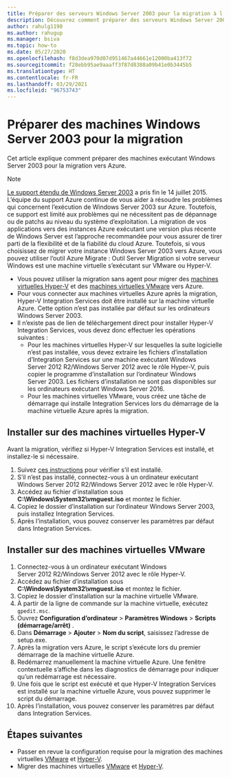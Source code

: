 ```yaml
---
title: Préparer des serveurs Windows Server 2003 pour la migration à l’aide d’Azure Migrate
description: Découvrez comment préparer des serveurs Windows Server 2003 pour la migration à l’aide d’Azure Migrate.
author: rahulg1190
ms.author: rahugup
ms.manager: bsiva
ms.topic: how-to
ms.date: 05/27/2020
ms.openlocfilehash: f8d3dea970d07d951467a44661e12000ba413f72
ms.sourcegitcommit: f28ebb95ae9aaaff3f87d8388a09b41e0b3445b5
ms.translationtype: HT
ms.contentlocale: fr-FR
ms.lasthandoff: 03/29/2021
ms.locfileid: "96753743"
---
```

# <a name="prepare-windows-server-2003-machines-for-migration"></a>Préparer des machines Windows Server 2003 pour la migration

Cet article explique comment préparer des machines exécutant Windows Server 2003 pour la migration vers Azure. 


> [!NOTE]
> [Le support étendu de Windows Server 2003](/troubleshoot/azure/virtual-machines/run-win-server-2003#microsoft-windows-server-2003-end-of-support) a pris fin le 14 juillet 2015.  L’équipe du support Azure continue de vous aider à résoudre les problèmes qui concernent l’exécution de Windows Server 2003 sur Azure. Toutefois, ce support est limité aux problèmes qui ne nécessitent pas de dépannage ou de patchs au niveau du système d’exploitation. La migration de vos applications vers des instances Azure exécutant une version plus récente de Windows Server est l’approche recommandée pour vous assurer de tirer parti de la flexibilité et de la fiabilité du cloud Azure. Toutefois, si vous choisissez de migrer votre instance Windows Server 2003 vers Azure, vous pouvez utiliser l’outil Azure Migrate : Outil Server Migration si votre serveur Windows est une machine virtuelle s’exécutant sur VMware ou Hyper-V.


- Vous pouvez utiliser la migration sans agent pour migrer des [machines virtuelles Hyper-V](tutorial-migrate-hyper-v.md) et des [machines virtuelles VMware](tutorial-migrate-vmware.md) vers Azure.
- Pour vous connecter aux machines virtuelles Azure après la migration, Hyper-V Integration Services doit être installé sur la machine virtuelle Azure. Cette option n’est pas installée par défaut sur les ordinateurs Windows Server 2003.
- Il n’existe pas de lien de téléchargement direct pour installer Hyper-V Integration Services, vous devez donc effectuer les opérations suivantes :
    - Pour les machines virtuelles Hyper-V sur lesquelles la suite logicielle n’est pas installée, vous devez extraire les fichiers d’installation d’Integration Services sur une machine exécutant Windows Server 2012 R2/Windows Server 2012 avec le rôle Hyper-V, puis copier le programme d’installation sur l’ordinateur Windows Server 2003. Les fichiers d’installation ne sont pas disponibles sur les ordinateurs exécutant Windows Server 2016.
    - Pour les machines virtuelles VMware, vous créez une tâche de démarrage qui installe Integration Services lors du démarrage de la machine virtuelle Azure après la migration.


## <a name="install-on-hyper-v-vms"></a>Installer sur des machines virtuelles Hyper-V

Avant la migration, vérifiez si Hyper-V Integration Services est installé, et installez-le si nécessaire.

1. Suivez [ces instructions](/windows-server/virtualization/hyper-v/manage/manage-hyper-v-integration-services#turn-an-integration-service-on-or-off-using-hyper-v-manager) pour vérifier s’il est installé.
2. S’il n’est pas installé, connectez-vous à un ordinateur exécutant Windows Server 2012 R2/Windows Server 2012 avec le rôle Hyper-V.
3. Accédez au fichier d’installation sous **C:\Windows\System32\vmguest.iso** et montez le fichier.
2. Copiez le dossier d’installation sur l’ordinateur Windows Server 2003, puis installez Integration Services.
4. Après l’installation, vous pouvez conserver les paramètres par défaut dans Integration Services. 

## <a name="install-on-vmware-vms"></a>Installer sur des machines virtuelles VMware

1. Connectez-vous à un ordinateur exécutant Windows Server 2012 R2/Windows Server 2012 avec le rôle Hyper-V.
2. Accédez au fichier d’installation sous **C:\Windows\System32\vmguest.iso** et montez le fichier.
3. Copiez le dossier d’installation sur la machine virtuelle VMware.
4. À partir de la ligne de commande sur la machine virtuelle, exécutez ```gpedit.msc```.
5. Ouvrez **Configuration d’ordinateur** > **Paramètres Windows** > **Scripts (démarrage/arrêt)** .
6. Dans **Démarrage** > **Ajouter** > **Nom du script**, saisissez l’adresse de setup.exe.
7. Après la migration vers Azure, le script s’exécute lors du premier démarrage de la machine virtuelle Azure.
8. Redémarrez manuellement la machine virtuelle Azure. Une fenêtre contextuelle s’affiche dans les diagnostics de démarrage pour indiquer qu’un redémarrage est nécessaire.
9. Une fois que le script est exécuté et que Hyper-V Integration Services est installé sur la machine virtuelle Azure, vous pouvez supprimer le script du démarrage.
10. Après l’installation, vous pouvez conserver les paramètres par défaut dans Integration Services. 

## <a name="next-steps"></a>Étapes suivantes

- Passer en revue la configuration requise pour la migration des machines virtuelles [VMware](migrate-support-matrix-vmware-migration.md) et [Hyper-V](migrate-support-matrix-hyper-v-migration.md).
- Migrer des machines virtuelles [VMware](server-migrate-overview.md) et [Hyper-V](tutorial-migrate-hyper-v.md).
